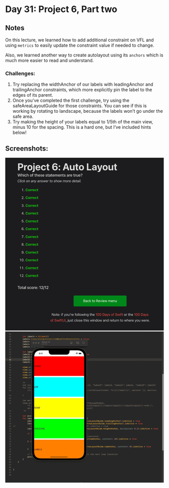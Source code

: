 # Day 31: Project 6, Part two

## Notes

On this lecture, we learned how to add additional constraint on VFL and using `metrics` to easily update the constraint value if needed to change.

Also, we learned another way to create autolayout using its `anchors` which is much more easier to read and understand.



### Challenges:
1. Try replacing the widthAnchor of our labels with leadingAnchor and trailingAnchor constraints, which more explicitly pin the label to the edges of its parent.
2. Once you’ve completed the first challenge, try using the safeAreaLayoutGuide for those constraints. You can see if this is working by rotating to landscape, because the labels won’t go under the safe area.
3. Try making the height of your labels equal to 1/5th of the main view, minus 10 for the spacing. This is a hard one, but I’ve included hints below!

## Screenshots:
![App-Screenshot](documentation/1.png)
![App-Screenshot](documentation/1.gif)
